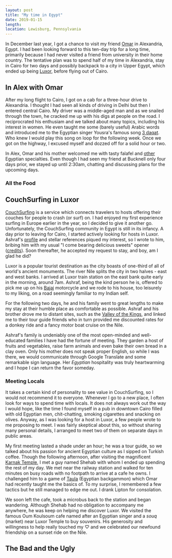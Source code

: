 ```yaml
---
layout: post
title: "My time in Egypt"
date: 2019-01-15
length:
location: Lewisburg, Pennsylvania
---
```


In December last year, I got a chance to visit my friend [Omar](http://omareletr.com) in Alexandria, Egypt. I had been looking forward to this ten-day trip for a long time, primarily because I had never visited a friend from university in their home country. The tentative plan was to spend half of my time in Alexandria, stay in Cairo for two days and possibly backpack to a city in Upper Egypt, which ended up being [Luxor](#luxor), before flying out of Cairo.

## In Alex with Omar

After my long flight to Cairo, I got on a cab for a three-hour drive to Alexandria. I thought I had seen all kinds of driving in Delhi but then I entered central Cairo. My driver was a middle-aged man and as we snailed through the town, he cracked me up with his digs at people on the road. I reciprocrated his enthusiam and we talked about many topics, including his interest in women. He even taught me some (barely useful) Arabic words and introduced me to the Egyptian singer Yousra's famous song [3 daqat](https://www.youtube.com/watch?v=ejvpVhvKesM). Who knew I would play this song on loop for the following week. Once we got on the highway, I excused myself and dozzed off for a solid hour or two.

In Alex, Omar and his mother welcomed me with tasty falafel and [other](#food) Egyptian specialties. Even though I had seen my friend at Bucknell only four days prior, we stayed up until 2:30am, chatting and discussing plans for the upcoming days.

### <a name="food"></a> All the Food

## <a name="luxor"></a> CouchSurfing in Luxor

[CouchSurfing](https://couchsurfing.com) is a service which connects travelers to hosts offering their couches for people to crash (or surf) on. I had enjoyed my first experience surfing in Europe earlier in the year, so I decided to give it another go. Unfortunately, the CouchSurfing community in Egypt is still in its infancy. A day prior to leaving for Cairo, I started actively looking for hosts in Luxor. Ashraf's [profile](https://www.couchsurfing.com/people/raf.hassan) and stellar references piqued my interest, so I wrote to him, bribing him with my usual "I come bearing delicious sweets" opener ([credits](https://projecthustle.org/couchsurfing/how-to-write-a-great-request)). Soon thereafter, he accepted my request to stay, and boy, am I glad he did?

Luxor is a popular tourist destination as the city boasts of one-third of all of world's ancient monuments. The river Nile splits the city in two halves - east and west banks. I arrived at Luxor train station on the east bank quite early in the morning, around 7am. Ashraf, being the kind person he is, offered to pick me up on his [Bajaj](https://www.bikewale.com/bajaj-bikes/) motorcycle and we rode to his house, too leisurely to my liking, on a road seemingly familiar to my Indian self.

<!-- [Spotted hot air balloons during the ride] -->

For the following two days, he and his family went to great lengths to make my stay at their humble place as comfortable as possible. Ashraf and his brother drove me to distant sites, such as the [Valley of the Kings](https://www.britannica.com/place/Valley-of-the-Kings), and linked me to their tour guide friends who in turn provided me discounted rates for a donkey ride and a fancy motor boat cruise on the Nile.

Ashraf's family is undeniably one of the most open-minded and well-educated families I have had the fortune of meeting. They garden a host of fruits and vegetables, raise farm animals and even bake their own bread in a clay oven. Only his mother does not speak proper English, so while I was there, we would communicate through Google Translate and some remarkable sign language. Her _Egyptian_ hospitality was truly heartwarming and I hope I can return the favor someday.

### Meeting Locals

It takes a certain kind of personality to see value in CouchSurfing, so I would not recommend it to everyone. Whenever I go to a new place, I often look for ways to spend time with locals. It does not always work out the way I would hope, like the time I found myself in a pub in downtown Cairo filled with old Egyptian men, chit-chatting, smoking cigarettes and snacking on olives. Anyway, as I was looking for a host in Luxor, a few people wrote to me proposing to meet. I was fairly skeptical about this, so without sharing many personal details, I arranged to meet two of them on separate days in public areas.

My first meeting lasted a shade under an hour; he was a tour guide, so we talked about his passion for ancient Egyptian culture as I sipped on Turkish coffee. Though the following afternoon, after visiting the magnificent [Karnak Temple](https://discoveringegypt.com/karnak-temple/), I met a guy named Shehab with whom I ended up spending the rest of my day. We met near the railway station and walked for ten minutes on busy roads with no footpath to arrive at a cafe he owns. I challenged him to a game of [Taula](https://en.wikipedia.org/wiki/Tables_(board_game)#History) (Egyptian backgammon) which Omar had recently taught me the basics of. To my surprise, I remembered a few tactics but he still managed to edge me out. I drank Lipton for consolation.

We soon left the cafe, took a microbus back to the station and began wandering. Although Shehab had no obligation to accompany me anywhere, he was keep on helping me discover Luxor. We visited the famous Oum Koulsoum cafe named after an Egyptian singer and a _souq_ (market) near Luxor Temple to buy souvenirs. His generosity and willingness to help really touched my ♡ and we celebrated our newfound friendship on a sunset ride on the Nile.

## The Bad and the Ugly

<!-- due to the fear of missing out, I walked to Khan el Khalili, only to be left in awe by the sheer number of tourists -->
